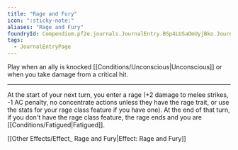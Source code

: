 ```yaml
---
title: "Rage and Fury"
icon: ":sticky-note:"
aliases: "Rage and Fury"
foundryId: Compendium.pf2e.journals.JournalEntry.BSp4LUSaOmUyjBko.JournalEntryPage.cQH9Syl1SQpbAi5A
tags:
  - JournalEntryPage
---
```

Play when an ally is knocked [[Conditions/Unconscious|Unconscious]] or when you take damage from a critical hit.

* * *

At the start of your next turn, you enter a rage (+2 damage to melee strikes, -1 AC penalty, no concentrate actions unless they have the rage trait, or use the stats for your rage class feature if you have one). At the end of that turn, if you don't have the rage class feature, the rage ends and you are [[Conditions/Fatigued|Fatigued]].

[[Other Effects/Effect_ Rage and Fury|Effect: Rage and Fury]]